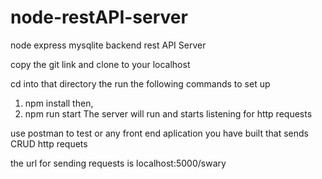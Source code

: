 # node-restAPI-server
node express mysqlite backend rest API Server

copy the git link and clone to your localhost

cd into that directory the run the following commands to set up
  1. npm install then,
  2. npm run start
The server will run and starts listening for http requests

use postman to test or any front end aplication you have built that sends CRUD http requets

the url for sending requests is localhost:5000/swary
